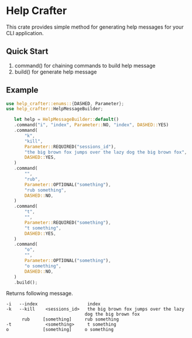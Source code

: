  # Help Crafter
 This crate provides simple method for generating help messages for your CLI application.

 ## Quick Start

 1. command() for chaining commands to build help message
 2. build() for generate help message

 ## Example
 ```rust
use help_crafter::enums::{DASHED, Parameter};
use help_crafter::HelpMessageBuilder;

    let help = HelpMessageBuilder::default()
    .command("i", "index", Parameter::NO, "index", DASHED::YES)
    .command(
	    "k",
	    "kill",
	    Parameter::REQUIRED("sessions_id"),
	    "the big brown fox jumps over the lazy dog the big brown fox",
	    DASHED::YES,
    )
    .command(
	    "",
	    "rub",
	    Parameter::OPTIONAL("something"),
	    "rub something",
	    DASHED::NO,
    )
    .command(
	    "t",
	    "",
	    Parameter::REQUIRED("something"),
	    "t something",
	    DASHED::YES,
    )
    .command(
	    "o",
	    "",
	    Parameter::OPTIONAL("something"),
	    "o something",
	    DASHED::NO,
    )
    .build();
 ```
 Returns following message.
 ```text
-i   --index                   index                                                      
-k   --kill    <sessions_id>   the big brown fox jumps over the lazy
                               dog the big brown fox
       rub     [something]     rub something                                              
-t             <something>     t something                                                
 o             [something]     o something   
 ```
